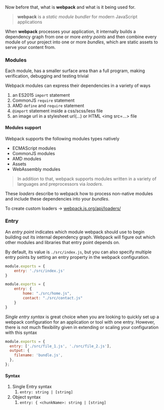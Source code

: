 
Now before that, what is __webpack__ and what is it being used for.

> **webpack** is a _static module bundler_ for modern JavaScript applications

When __webpack__ processes your application, it internally builds a dependency graph from one or more _entry points_ and then combine every module of your project into one or more _bundles_, which are static assets to serve your content from.


### Modules

Each module, has a smaller surface area than a full program, making verification, debugging and testing trivial

Webpack modules can express their dependencies in a variety of ways
1. an ES2015 `import` statement
2. CommonJS `require` statement
3. AMD `define` and `require` statement
4. `@import` statement inside a css/scss/less file
5. an image url in a stylesheet url(...) or HTML \<img src=...> file


#### Modules support

Webpack supports the following modules types natively
- ECMAScript modules
- CommonJS modules
- AMD modules
- Assets
- WebAssembly modules


> In addition to that, webpack supports modules written in a variety of languages and preprocessors via _loaders_.

These _loaders_ describe to webpack how to process non-native modules and include these dependencies into your _bundles_. 

To create custom loaders -> [webpack.js.org/api/loaders/](https://webpack.js.org/api/loaders/)


### Entry

An _entry point_ indicates which module webpack should use to begin building out its internal dependency graph. Webpack will figure out which other modules and libraries that entry point depends on.

By default, its value is `./src/index.js`, but you can also specify multiple entry points by setting an entry property in the webpack configuration.

```js
module.exports = {
	entry: './src/index.js'
}
```

```js
module.exports = {
	entry: {
		home: "./src/home.js",
		contact: "./src/contact.js"
	}
}
```

_Single entry syntax_ is great choice when you are looking to quickly set up a webpack configuration for an application or tool with one entry. However, there is not much flexibility given in extending or scaling your configuration with this syntax
```js
module.exports = {
  entry: ['./src/file_1.js', './src/file_2.js'],
  output: {
    filename: 'bundle.js',
  },
};
```


#### Syntax

1. Single Entry syntax
	1. `entry: string | [string]`
2. Object syntax
	1. `entry: { <chunkName>: string | [string]`
